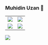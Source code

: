### Muhidin Uzan 👋
<table class="center">
<td><a href="https://instagram.com/muhiddinuzan">
<img src="https://img.shields.io/badge/Instagram-b3411b?style=for-the-badge&logo=instagram&logoColor=white">
</a> 
<td><a href="https://twitter.com/muhiddinuzan">
<img src="https://img.shields.io/badge/Twitter-1DA1F2?style=for-the-badge&logo=twitter&logoColor=white">
</a>
  <tr>
<td><a href="https://www.linkedin.com/in/muhiddinuzan/">
<img src="https://img.shields.io/badge/LinkedIn-0077B5?style=for-the-badge&logo=linkedin&logoColor=white">
</a> 
<td><a href="mailto:muhiddinuzan@outlook.com">
<img src="https://img.shields.io/badge/Outlook-D14836?style=for-the-badge&logo=gmail&logoColor=white">
</a>
  </tr>
</table>
<img align="center" src="https://github-readme-stats.vercel.app/api?username=muhiddinuzan&theme=blue-green">
